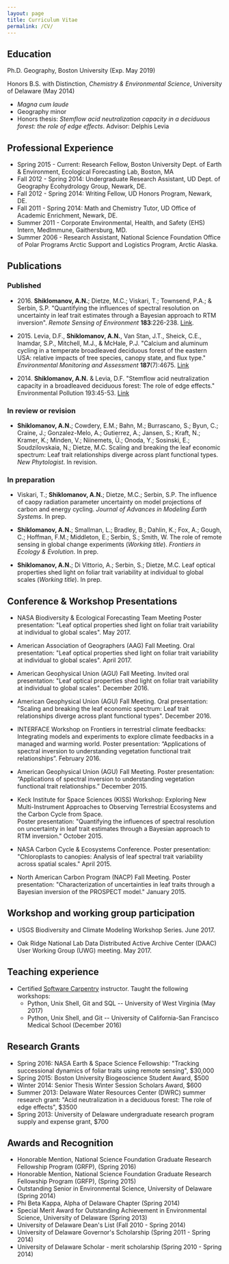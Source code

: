 ```yaml
---
layout: page
title: Curriculum Vitae
permalink: /CV/
---
```


## Education
Ph.D. Geography, Boston University (Exp. May 2019)

Honors B.S. with Distinction, *Chemistry & Environmental Science*, University of Delaware (May 2014)

* *Magna cum laude*
* Geography minor
* Honors thesis: *Stemflow acid neutralization capacity in a deciduous forest: the role of edge effects*. Advisor: Delphis Levia

## Professional Experience

* Spring 2015 - Current: Research Fellow, Boston University Dept. of Earth & Environment, Ecological Forecasting Lab, Boston, MA
* Fall 2012 - Spring 2014: Undergraduate Research Assistant, UD Dept. of Geography Ecohydrology Group, Newark, DE.
* Fall 2012 - Spring 2014: Writing Fellow, UD Honors Program, Newark, DE.
* Fall 2011 - Spring 2014: Math and Chemistry Tutor, UD Office of Academic Enrichment, Newark, DE.
* Summer 2011 - Corporate Environmental, Health, and Safety (EHS) Intern, MedImmune, Gaithersburg, MD.
* Summer 2006 - Research Assistant, National Science Foundation Office of Polar Programs Arctic Support and Logistics Program, Arctic Alaska.


## Publications

### Published

* 2016\. **Shiklomanov, A.N.**; Dietze, M.C.; Viskari, T.; Townsend, P.A.; & Serbin, S.P. 
"Quantifying the influences of spectral resolution on uncertainty in leaf trait estimates through a Bayesian approach to RTM inversion". 
*Remote Sensing of Environment* **183**:226-238. 
[Link](http://www.sciencedirect.com/science/article/pii/S0034425716302243).

* 2015\. Levia, D.F.,  **Shiklomanov, A.N.**, Van Stan, J.T., Sheick, C.E., Inamdar, S.P., Mitchell, M.J., & McHale, P.J. 
"Calcium and aluminum cycling in a temperate broadleaved deciduous forest of the eastern USA: relative impacts of tree species, canopy state, and flux type." 
*Environmental Monitoring and Assessment* **187**(7):4675. 
[Link](http://link.springer.com/article/10.1007%2Fs10661-015-4675-3)

* 2014\. **Shiklomanov, A.N.** & Levia, D.F. 
"Stemflow acid neutralization capacity in a broadleaved deciduous forest: The role of edge effects." 
Environmental Pollution 193:45-53. 
[Link](http://dx.doi.org/10.1016/j.envpol.2014.06.011)

### In review or revision

* **Shiklomanov, A.N.**; Cowdery, E.M.; Bahn, M.; Burrascano, S.; Byun, C.; Craine, J.; Gonzalez-Melo, A.; Gutierrez, A.; Jansen, S.; Kraft, N.; Kramer, K.; Minden, V.; Niinemets, Ü.; Onoda, Y.; Sosinski, E.; Soudzilovskaia, N.; Dietze, M.C. Scaling and breaking the leaf economic spectrum: Leaf trait relationships diverge across plant functional types. *New Phytologist*. In revision.

### In preparation

* Viskari, T.; **Shiklomanov, A.N.**; Dietze, M.C.; Serbin, S.P. The influence of caopy radiation parameter uncertainty on model projections of carbon and energy cycling. *Journal of Advances in Modeling Earth Systems*. In prep.

* **Shiklomanov, A.N.**; Smallman, L.; Bradley, B.; Dahlin, K.; Fox, A.; Gough, C.; Hoffman, F.M.; Middleton, E.; Serbin, S.; Smith, W. The role of remote sensing in global change experiments (*Working title*). *Frontiers in Ecology & Evolution*. In prep.

* **Shiklomanov, A.N.**; Di Vittorio, A.; Serbin, S.; Dietze, M.C. Leaf optical properties shed light on foliar trait variability at individual to global scales (*Working title*). In prep.

## Conference & Workshop Presentations

* NASA Biodiversity & Ecological Forecasting Team Meeting
Poster presentation: "Leaf optical properties shed light on foliar trait variability at individual to global scales".
May 2017.

* American Association of Geographers (AAG) Fall Meeting.
Oral presentation: "Leaf optical properties shed light on foliar trait variability at individual to global scales".
April 2017.

* American Geophysical Union (AGU) Fall Meeting.
Invited oral presentation: "Leaf optical properties shed light on foliar trait variability at individual to global scales".
December 2016.

* American Geophysical Union (AGU) Fall Meeting.
Oral presentation: "Scaling and breaking the leaf economic spectrum: Leaf trait relationships diverge across plant functional types".
December 2016.

* INTERFACE Workshop on Frontiers in terrestrial climate feedbacks: Integrating models and experiments to explore climate feedbacks in a managed and warming world. 
Poster presentation: “Applications of spectral inversion to understanding vegetation functional trait relationships”. 
February 2016.

* American Geophysical Union (AGU) Fall Meeting. 
Poster presentation: “Applications of spectral inversion to understanding vegetation functional trait relationships.” 
December 2015.

* Keck Institute for Space Sciences (KISS) Workshop: Exploring New Multi-Instrument Approaches to Observing Terrestrial Ecosystems and the Carbon Cycle from Space.  
Poster presentation: "Quantifying the influences of spectral resolution on uncertainty in leaf trait estimates through a Bayesian approach to RTM inversion." 
October 2015.

* NASA Carbon Cycle & Ecosystems Conference. 
Poster presentation: "Chloroplasts to canopies: Analysis of leaf spectral trait variability across spatial scales." 
April 2015.

* North American Carbon Program (NACP) Fall Meeting. 
Poster presentation: "Characterization of uncertainties in leaf traits through a Bayesian inversion of the PROSPECT model." 
January 2015. 


## Workshop and working group participation

* USGS Biodiversity and Climate Modeling Workshop Series.
June 2017.

* Oak Ridge National Lab Data Distributed Active Archive Center (DAAC) User Working Group (UWG) meeting. 
May 2017.


## Teaching experience

* Certified [Software Carpentry](www.software-carpentry.org) instructor. Taught the following workshops:
    - Python, Unix Shell, Git and SQL -- University of West Virginia (May 2017)
    - Python, Unix Shell, and Git -- University of California-San Francisco Medical School (December 2016)

## Research Grants

* Spring 2016: NASA Earth & Space Science Fellowship: "Tracking successional dynamics of foliar traits using remote sensing", \$30,000
* Spring 2015: Boston University Biogeoscience Student Award, \$500
* Winter 2014: Senior Thesis Winter Session Scholars Award, \$600
* Summer 2013: Delaware Water Resources Center (DWRC) summer research grant: "Acid neutralization in a deciduous forest: The role of edge effects", \$3500
* Spring 2013: University of Delaware undergraduate research program supply and expense grant, \$700


## Awards and Recognition

* Honorable Mention, National Science Foundation Graduate Research Fellowship Program (GRFP), (Spring 2016)
* Honorable Mention, National Science Foundation Graduate Research Fellowship Program (GRFP), (Spring 2015)
* Outstanding Senior in Environmental Science, University of Delaware (Spring 2014)
* Phi Beta Kappa, Alpha of Delaware Chapter (Spring 2014)
* Special Merit Award for Outstanding Achievement in Environmental Science, University of Delaware (Spring 2013)
* University of Delaware Dean's List (Fall 2010 - Spring 2014)
* University of Delaware Governor's Scholarship (Spring 2011 - Spring 2014)
* University of Delaware Scholar - merit scholarship (Spring 2010 - Spring 2014)

